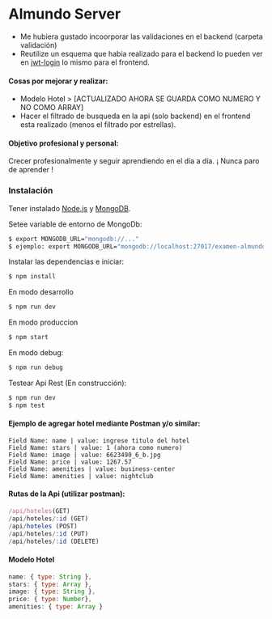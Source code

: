 # Almundo Server

- Me hubiera gustado incoorporar las validaciones en el backend (carpeta validación)
- Reutilize un esquema que habia realizado para el backend lo pueden ver en [jwt-login](http://github.com/beor18/jwt-login) lo mismo para el frontend.

#### Cosas por mejorar y realizar:

- Modelo Hotel > [ACTUALIZADO AHORA SE GUARDA COMO NUMERO Y NO COMO ARRAY]
- Hacer el filtrado de busqueda en la api (solo backend) en el frontend esta realizado (menos el filtrado por estrellas). 

#### Objetivo profesional y personal:

Crecer profesionalmente y seguir aprendiendo en el día a día. ¡ Nunca paro de aprender !

### Instalación

Tener instalado [Node.js](https://nodejs.org/) y [MongoDB](https://www.mongodb.com/es).

Setee variable de entorno de MongoDb:

```sh
$ export MONGODB_URL="mongodb://..."
$ ejemplo: export MONGODB_URL="mongodb://localhost:27017/examen-almundo
```

Instalar las dependencias e iniciar:

```sh
$ npm install
```

En modo desarrollo

```sh
$ npm run dev
```

En modo produccion

```sh
$ npm start
```

En modo debug:

```sh
$ npm run debug
```

Testear Api Rest (En construcción):

```sh
$ npm run dev
$ npm test
```


#### Ejemplo de agregar hotel mediante Postman y/o similar:

```
Field Name: name | value: ingrese titulo del hotel
Field Name: stars | value: 1 (ahora como numero)
Field Name: image | value: 6623490_6_b.jpg
Field Name: price | value: 1267.57
Field Name: amenities | value: business-center
Field Name: amenities | value: nightclub
```

#### Rutas de la Api (utilizar postman):

```js
/api/hoteles(GET)
/api/hoteles/:id (GET)
/api/hoteles (POST)
/api/hoteles/:id (PUT)
/api/hoteles/:id (DELETE)
```

#### Modelo Hotel

```js
name: { type: String },
stars: { type: Array },
image: { type: String },
price: { type: Number},
amenities: { type: Array }
```